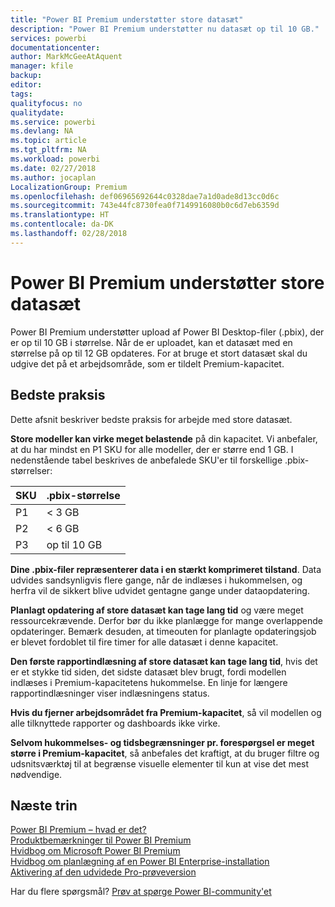 ```yaml
---
title: "Power BI Premium understøtter store datasæt"
description: "Power BI Premium understøtter nu datasæt op til 10 GB."
services: powerbi
documentationcenter: 
author: MarkMcGeeAtAquent
manager: kfile
backup: 
editor: 
tags: 
qualityfocus: no
qualitydate: 
ms.service: powerbi
ms.devlang: NA
ms.topic: article
ms.tgt_pltfrm: NA
ms.workload: powerbi
ms.date: 02/27/2018
ms.author: jocaplan
LocalizationGroup: Premium
ms.openlocfilehash: def06965692644c0328dae7a1d0ade8d13cc0d6c
ms.sourcegitcommit: 743e44fc8730fea0f7149916080b0c6d7eb6359d
ms.translationtype: HT
ms.contentlocale: da-DK
ms.lasthandoff: 02/28/2018
---
```

# <a name="power-bi-premium-support-for-large-datasets"></a>Power BI Premium understøtter store datasæt

Power BI Premium understøtter upload af Power BI Desktop-filer (.pbix), der er op til 10 GB i størrelse. Når de er uploadet, kan et datasæt med en størrelse på op til 12 GB opdateres. For at bruge et stort datasæt skal du udgive det på et arbejdsområde, som er tildelt Premium-kapacitet.
 
## <a name="best-practices"></a>Bedste praksis

Dette afsnit beskriver bedste praksis for arbejde med store datasæt.

**Store modeller kan virke meget belastende** på din kapacitet. Vi anbefaler, at du har mindst en P1 SKU for alle modeller, der er større end 1 GB. I nedenstående tabel beskrives de anbefalede SKU'er til forskellige .pbix-størrelser:


   |SKU  |.pbix-størrelse   |
   |---------|---------|
   |P1    | < 3 GB        |
   |P2    | < 6 GB        |
   |P3    | op til 10 GB   |



**Dine .pbix-filer repræsenterer data i en stærkt komprimeret tilstand**. Data udvides sandsynligvis flere gange, når de indlæses i hukommelsen, og herfra vil de sikkert blive udvidet gentagne gange under dataopdatering.

**Planlagt opdatering af store datasæt kan tage lang tid** og være meget ressourcekrævende. Derfor bør du ikke planlægge for mange overlappende opdateringer. Bemærk desuden, at timeouten for planlagte opdateringsjob er blevet fordoblet til fire timer for alle datasæt i denne kapacitet.

**Den første rapportindlæsning af store datasæt kan tage lang tid**, hvis det er et stykke tid siden, det sidste datasæt blev brugt, fordi modellen indlæses i Premium-kapacitetens hukommelse. En linje for længere rapportindlæsninger viser indlæsningens status.

**Hvis du fjerner arbejdsområdet fra Premium-kapacitet**, så vil modellen og alle tilknyttede rapporter og dashboards ikke virke.

**Selvom hukommelses- og tidsbegrænsninger pr. forespørgsel er meget større i Premium-kapacitet**, så anbefales det kraftigt, at du bruger filtre og udsnitsværktøj til at begrænse visuelle elementer til kun at vise det mest nødvendige.

## <a name="next-steps"></a>Næste trin
[Power BI Premium – hvad er det?](service-premium.md)  
[Produktbemærkninger til Power BI Premium](service-premium-release-notes.md)  
[Hvidbog om Microsoft Power BI Premium](https://aka.ms/pbipremiumwhitepaper)  
[Hvidbog om planlægning af en Power BI Enterprise-installation](https://aka.ms/pbienterprisedeploy)  
[Aktivering af den udvidede Pro-prøveversion](service-extended-pro-trial.md)  

Har du flere spørgsmål? [Prøv at spørge Power BI-community'et](https://community.powerbi.com/)
